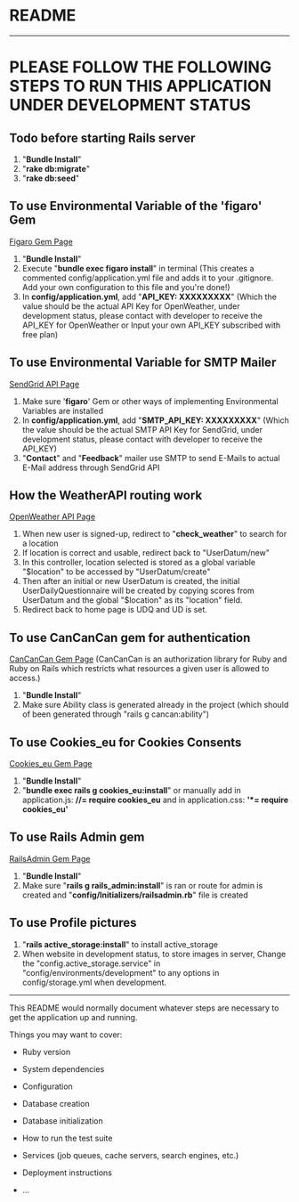 # README

-----------------------------------------------------------------------------
# **PLEASE FOLLOW THE FOLLOWING STEPS TO RUN THIS APPLICATION UNDER DEVELOPMENT STATUS**

## **Todo before starting Rails server**
1. "**Bundle Install**"
2. "**rake db:migrate**"
3. "**rake db:seed**"

## **To use Environmental Variable of the 'figaro' Gem**
[Figaro Gem Page](https://github.com/laserlemon/figaro)
1. "**Bundle Install**" 
2. Execute "**bundle exec figaro install**" in terminal
(This creates a commented config/application.yml file and adds it to your .gitignore. Add your own configuration to this file and you're done!)
3. In **config/application.yml**, add "**API_KEY: XXXXXXXXX**" (Which the value should be the actual API Key for OpenWeather, under development status, please contact with developer to receive the API_KEY for OpenWeather or Input your own API_KEY subscribed with free plan)

## **To use Environmental Variable for SMTP Mailer**
[SendGrid API Page](https://sendgrid.com/)
1. Make sure '**figaro**' Gem or other ways of implementing Environmental Variables are installed
2. In **config/application.yml**, add "**SMTP_API_KEY: XXXXXXXXX**" (Which the value should be the actual SMTP API Key for SendGrid, under development status, please contact with developer to receive the API_KEY)
3. "**Contact**" and "**Feedback**" mailer use SMTP to send E-Mails to actual E-Mail address through SendGrid API

## **How the WeatherAPI routing work**
[OpenWeather API Page](https://openweathermap.org/)
1. When new user is signed-up, redirect to "**check_weather**" to search for a location
2. If location is correct and usable, redirect back to "UserDatum/new"
3. In this controller, location selected is stored as a global variable "$location" to be accessed by "UserDatum/create"
4. Then after an initial or new UserDatum is created, the initial UserDailyQuestionnaire will be created
by copying scores from UserDatum and the global "$location" as its "location" field.
5. Redirect back to home page is UDQ and UD is set.

## **To use CanCanCan gem for authentication**
[CanCanCan Gem Page](https://github.com/CanCanCommunity/cancancan)
(CanCanCan is an authorization library for Ruby and Ruby on Rails which restricts what resources a given user is allowed to access.)
1. "**Bundle Install**"
2. Make sure Ability class is generated already in the project (which should of been generated through "rails g cancan:ability")

## **To use Cookies_eu for Cookies Consents**
[Cookies_eu Gem Page](https://github.com/infinum/cookies_eu)
1. "**Bundle Install**"
2. "**bundle exec rails g cookies_eu:install**" or manually add in application.js:
**//= require cookies_eu**
and in application.css:
**'*= require cookies_eu'**

## **To use Rails Admin gem**
[RailsAdmin Gem Page](https://github.com/sferik/rails_admin)
1. "**Bundle Install**"
2. Make sure "**rails g rails_admin:install**" is ran or route for admin is created and "**config/Initializers/railsadmin.rb**" file is created

## **To use Profile pictures**
1. "**rails active_storage:install**" to install active_storage
2. When website in development status, to store images in server, Change the "config.active_storage.service" in "config/environments/development" to any options in config/storage.yml when development.
-----------------------------------------------------------------------------
This README would normally document whatever steps are necessary to get the
application up and running.

Things you may want to cover:

* Ruby version

* System dependencies

* Configuration

* Database creation

* Database initialization

* How to run the test suite

* Services (job queues, cache servers, search engines, etc.)

* Deployment instructions

* ...
